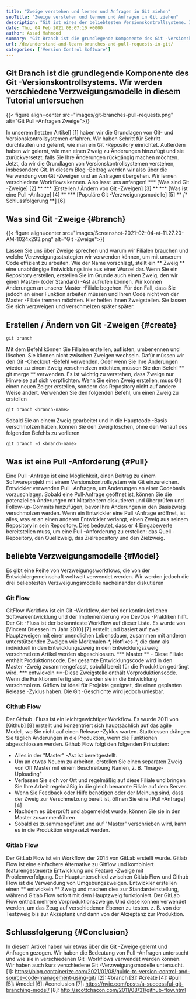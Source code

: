 ```yaml
---
title: "Zweige verstehen und lernen und Anfragen in Git ziehen" 
seoTitle: "Zweige verstehen und lernen und Anfragen in Git ziehen" 
description: "Git ist eines der beliebtesten Versionskontrollsysteme. In dieser Articl versteht wir, wie man Git -Zweige verwendet und Anfragen zieht." 
date: Thu, 04 Feb 2021 08:07:10 +0000
author: Assad Mahmood
summary: "Git Branch ist die grundlegende Komponente des Git -Versionskontrollsystems. Wir werden verschiedene Verzweigungsmodelle in diesem Tutorial untersuchen" 
url: /de/understand-and-learn-branches-and-pull-requests-in-git/
categories: ['Version Control Software']
---
```


## Git Branch ist die grundlegende Komponente des Git -Versionskontrollsystems. Wir werden verschiedene Verzweigungsmodelle in diesem Tutorial untersuchen

{{< figure align=center src="images/git-branches-pull-requests.png" alt="Git Pull -Anfragen Zweige">}}

In unserem [letzten Artikel] [1] haben wir die Grundlagen von Git- und Versionskontrollsystemen erfahren. Wir haben Schritt für Schritt durchlaufen und gelernt, wie man ein Git -Repository einrichtet. Außerdem haben wir gelernt, wie man einen Zweig zu Änderungen hinzufügt und sie zurückversetzt, falls Sie Ihre Änderungen rückgängig machen möchten. Jetzt, da wir die Grundlagen von Versionskontrollsystemen verstehen, insbesondere Git. In diesem Blog -Beitrag werden wir also über die Verwendung von Git -Zweigen und an Anfragen übergehen. Wir lernen verschiedene Workflows kennen. Also lasst uns anfangen!
  *** [Was sind Git -Zweige] [2] **
  *** [Erstellen / Ändern von Git -Zweigen] [3] **
  *** [Was ist eine Pull -Anfrage] [4] **
  *** [Populäre Git -Verzweigungsmodelle] [5] **
  *[** Schlussfolgerung **] [6]

## Was sind Git -Zweige {#branch}

{{< figure align=center src="images/Screenshot-2021-02-04-at-11.27.20-AM-1024x293.png" alt="Git -Zweige">}}

Lassen Sie uns über Zweige sprechen und warum wir Filialen brauchen und welche Verzweigungsstrategien wir verwenden können, um mit unserem Code effizient zu arbeiten. Wie der Name vorschlägt, stellt ein ** Zweig ** eine unabhängige Entwicklungslinie aus einer Wurzel dar.
Wenn Sie ein Repository erstellen, erstellen Sie im Grunde auch einen Zweig, den wir einen Master- (oder Standard) -Ast aufrufen können. Wir können Änderungen an unserer Master -Filiale begehen. Für den Fall, dass Sie jedoch an einer Funktion arbeiten müssen und Ihren Code nicht von der Master -Filiale trennen möchten. Hier helfen Ihnen Zweigstellen. Sie lassen Sie sich verzweigen und verschmelzen später später.

## Erstellen / Ändern von Git -Zweigen {#create}
```
git branch
```
Mit dem Befehl können Sie Filialen erstellen, auflisten, umbenennen und löschen. Sie können nicht zwischen Zweigen wechseln. Dafür müssen wir den Git -Checkout -Befehl verwenden. Oder wenn Sie Ihre Änderungen wieder zu einem Zweig verschmelzen möchten, müssen Sie den Befehl ** git merge ** verwenden.
Es ist wichtig zu verstehen, dass Zweige nur Hinweise auf sich verpflichten. Wenn Sie einen Zweig erstellen, muss Git einen neuen Zeiger erstellen, sondern das Repository nicht auf andere Weise ändert.
Verwenden Sie den folgenden Befehl, um einen Zweig zu erstellen
```
git branch <branch-name>
```
Sobald Sie an einem Zweig gearbeitet und in die Hauptcode -Basis verschmolzen haben, können Sie den Zweig löschen, ohne den Verlauf des folgenden Befehls zu verlieren
```
git branch -d <branch-name>
```

## Was ist eine Pull -Anforderung {#Pull}
Eine Pull -Anfrage ist eine Möglichkeit, einen Beitrag zu einem Softwareprojekt mit einem Versionskontrollsystem wie Git einzureichen. Entwickler verwenden Pull -Anfragen, um Änderungen an einer Codebasis vorzuschlagen. Sobald eine Pull-Anfrage geöffnet ist, können Sie die potenziellen Änderungen mit Mitarbeitern diskutieren und überprüfen und Follow-up-Commits hinzufügen, bevor Ihre Änderungen in den Basiszweig verschmolzen werden.
Wenn ein Entwickler eine Pull -Anfrage eröffnet, ist alles, was er an einen anderen Entwickler verlangt, einen Zweig aus seinem Repository in sein Repository. Dies bedeutet, dass er 4 Eingabewerte bereitstellen muss, um eine Pull -Anforderung zu erstellen: das Quell -Repository, den Quellzweig, das Zielrepository und den Zielzweig.

## beliebte Verzweigungsmodelle {#Model}
Es gibt eine Reihe von Verzweigungsworkflows, die von der Entwicklergemeinschaft weltweit verwendet werden. Wir werden jedoch die drei beliebtesten Verzweigungsmodelle nacheinander diskutieren

### Git Flow
GitFlow Workflow ist ein Git -Workflow, der bei der kontinuierlichen Softwareentwicklung und der Implementierung von DevOps -Praktiken hilft. Der Git -Fluss ist der bekannteste Workflow auf dieser Liste. Es wurde von [Vincent Driessen im Jahr 2010] [7] erstellt und basiert auf zwei Hauptzweigen mit einer unendlichen Lebensdauer, zusammen mit anderen unterstützenden Zweigen wie Merkmalen-\*, Hotfixes-\*, die dann als individuell in den Entwicklungszweig in den Entwicklungszweig verschmelzen Artikel werden abgeschlossen.
  *** Master ** - Diese Filiale enthält Produktionscode. Der gesamte Entwicklungscode wird in den Master -Zweig zusammengefasst, sobald bereit für die Produktion gedrängt wird.
  *** entwickeln **-Diese Zweigstelle enthält Vorproduktionscode. Wenn die Funktionen fertig sind, werden sie in die Entwicklung verschmolzen.
Gitflow ist ideal für Projekte geeignet, die einen geplanten Release -Zyklus haben. Die Git -Geschichte wird jedoch unlesbar.

### Github Flow
Der Github -Fluss ist ein leichtgewichtiger Workflow. Es wurde 2011 von [Github] [8] erstellt und konzentriert sich hauptsächlich auf das agile Modell, wo Sie nicht auf einen Release -Zyklus warten. Stattdessen drängen Sie täglich Änderungen in die Produktion, wenn die Funktionen abgeschlossen werden.
Github Flow folgt den folgenden Prinzipien:
  * Alles in der "Master" -Ast ist bereitgestellt.
  * Um an etwas Neuem zu arbeiten, erstellen Sie einen separaten Zweig von Off Master mit einem Beschreibung Namen, z. B. "Image-Uploading"
  * Verlassen Sie sich vor Ort und regelmäßig auf diese Filiale und bringen Sie Ihre Arbeit regelmäßig in die gleich benannte Filiale auf dem Server.
  * Wenn Sie Feedback oder Hilfe benötigen oder der Meinung sind, dass der Zweig zur Verschmelzung bereit ist, öffnen Sie eine [Pull -Anfrage] [4]
  * Nachdem es überprüft und abgemeldet wurde, können Sie sie in den Master zusammenführen
  * Sobald es zusammengeführt und auf "Master" verschrieben wird, kann es in die Produktion eingesetzt werden.

### Gitlab Flow
Der GitLab Flow ist ein Workflow, der 2014 von GitLab erstellt wurde. Gitlab Flow ist eine einfachere Alternative zu Gitflow und kombiniert featurengesteuerte Entwicklung und Feature -Zweige mit Problemverfolgung. Der Hauptunterschied zwischen Gitlab Flow und Github Flow ist die Verwendung von Umgebungszweigen.
Entwickler erstellen einen ** entwickeln ** Zweig und machen dies zur Standardeinstellung, während Gitlab Flow sofort mit dem Hauptzweig funktioniert. Der GitLab Flow enthält mehrere Vorproduktionszweige. Und diese können verwendet werden, um das Zeug auf verschiedenen Ebenen zu testen. z. B. von der Testzweig bis zur Akzeptanz und dann von der Akzeptanz zur Produktion.

## Schlussfolgerung {#Conclusion}
In diesem Artikel haben wir etwas über die Git -Zweige gelernt und Anfragen gezogen. Wir haben die Bedeutung von Pull -Anfragen untersucht und wie sie in verschiedenen Git -Workflows verwendet werden können. Wir haben auch kurz verschiedene Git -Verzweigungsmodelle untersucht.
[1]: https://blog.containerize.com/2021/01/08/guide-to-version-control-and-source-code-management-using-git/
[2]: #branch
[3]: #create
[4]: #pull
[5]: #model
[6]: #conclusion
[7]: https://nvie.com/posts/a-successful-git-branching-model/
[8]: http://scottchacon.com/2011/08/31/github-flow.html
